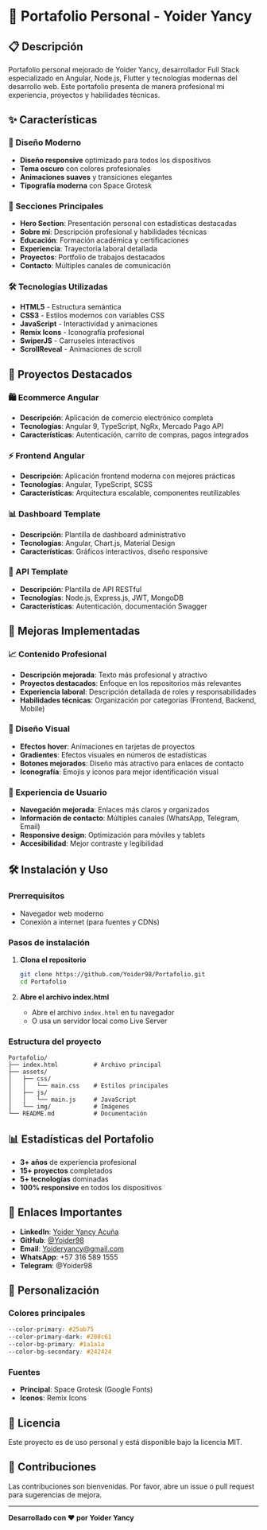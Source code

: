 # 🚀 Portafolio Personal - Yoider Yancy

## 📋 Descripción

Portafolio personal mejorado de Yoider Yancy, desarrollador Full Stack especializado en Angular, Node.js, Flutter y tecnologías modernas del desarrollo web. Este portafolio presenta de manera profesional mi experiencia, proyectos y habilidades técnicas.

## ✨ Características

### 🎨 Diseño Moderno
- **Diseño responsive** optimizado para todos los dispositivos
- **Tema oscuro** con colores profesionales
- **Animaciones suaves** y transiciones elegantes
- **Tipografía moderna** con Space Grotesk

### 📱 Secciones Principales
- **Hero Section**: Presentación personal con estadísticas destacadas
- **Sobre mí**: Descripción profesional y habilidades técnicas
- **Educación**: Formación académica y certificaciones
- **Experiencia**: Trayectoria laboral detallada
- **Proyectos**: Portfolio de trabajos destacados
- **Contacto**: Múltiples canales de comunicación

### 🛠️ Tecnologías Utilizadas
- **HTML5** - Estructura semántica
- **CSS3** - Estilos modernos con variables CSS
- **JavaScript** - Interactividad y animaciones
- **Remix Icons** - Iconografía profesional
- **SwiperJS** - Carruseles interactivos
- **ScrollReveal** - Animaciones de scroll

## 🚀 Proyectos Destacados

### 🛍️ Ecommerce Angular
- **Descripción**: Aplicación de comercio electrónico completa
- **Tecnologías**: Angular 9, TypeScript, NgRx, Mercado Pago API
- **Características**: Autenticación, carrito de compras, pagos integrados

### ⚡ Frontend Angular
- **Descripción**: Aplicación frontend moderna con mejores prácticas
- **Tecnologías**: Angular, TypeScript, SCSS
- **Características**: Arquitectura escalable, componentes reutilizables

### 📊 Dashboard Template
- **Descripción**: Plantilla de dashboard administrativo
- **Tecnologías**: Angular, Chart.js, Material Design
- **Características**: Gráficos interactivos, diseño responsive

### 🔌 API Template
- **Descripción**: Plantilla de API RESTful
- **Tecnologías**: Node.js, Express.js, JWT, MongoDB
- **Características**: Autenticación, documentación Swagger

## 🎯 Mejoras Implementadas

### 📈 Contenido Profesional
- **Descripción mejorada**: Texto más profesional y atractivo
- **Proyectos destacados**: Enfoque en los repositorios más relevantes
- **Experiencia laboral**: Descripción detallada de roles y responsabilidades
- **Habilidades técnicas**: Organización por categorías (Frontend, Backend, Mobile)

### 🎨 Diseño Visual
- **Efectos hover**: Animaciones en tarjetas de proyectos
- **Gradientes**: Efectos visuales en números de estadísticas
- **Botones mejorados**: Diseño más atractivo para enlaces de contacto
- **Iconografía**: Emojis y iconos para mejor identificación visual

### 📱 Experiencia de Usuario
- **Navegación mejorada**: Enlaces más claros y organizados
- **Información de contacto**: Múltiples canales (WhatsApp, Telegram, Email)
- **Responsive design**: Optimización para móviles y tablets
- **Accesibilidad**: Mejor contraste y legibilidad

## 🛠️ Instalación y Uso

### Prerrequisitos
- Navegador web moderno
- Conexión a internet (para fuentes y CDNs)

### Pasos de instalación
1. **Clona el repositorio**
   ```bash
   git clone https://github.com/Yoider98/Portafolio.git
   cd Portafolio
   ```

2. **Abre el archivo index.html**
   - Abre el archivo `index.html` en tu navegador
   - O usa un servidor local como Live Server

### Estructura del proyecto
```
Portafolio/
├── index.html          # Archivo principal
├── assets/
│   ├── css/
│   │   └── main.css    # Estilos principales
│   ├── js/
│   │   └── main.js     # JavaScript
│   └── img/            # Imágenes
└── README.md           # Documentación
```

## 📊 Estadísticas del Portafolio

- **3+ años** de experiencia profesional
- **15+ proyectos** completados
- **5+ tecnologías** dominadas
- **100% responsive** en todos los dispositivos

## 🔗 Enlaces Importantes

- **LinkedIn**: [Yoider Yancy Acuña](https://www.linkedin.com/in/yoider-j-yancy-acu%C3%B1a/)
- **GitHub**: [@Yoider98](https://github.com/Yoider98)
- **Email**: Yoideryancy@gmail.com
- **WhatsApp**: +57 316 589 1555
- **Telegram**: @Yoider98

## 🎨 Personalización

### Colores principales
```css
--color-primary: #25ab75
--color-primary-dark: #208c61
--color-bg-primary: #1a1a1a
--color-bg-secondary: #242424
```

### Fuentes
- **Principal**: Space Grotesk (Google Fonts)
- **Iconos**: Remix Icons

## 📝 Licencia

Este proyecto es de uso personal y está disponible bajo la licencia MIT.

## 🤝 Contribuciones

Las contribuciones son bienvenidas. Por favor, abre un issue o pull request para sugerencias de mejora.

---

**Desarrollado con ❤️ por Yoider Yancy**
